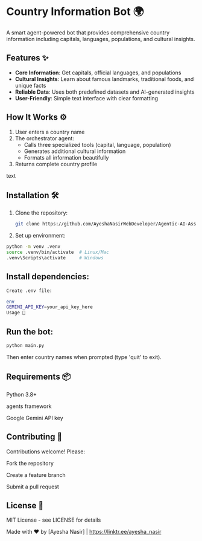 # Country Information Bot 🌍

A smart agent-powered bot that provides comprehensive country information including capitals, languages, populations, and cultural insights.

## Features ✨

- **Core Information**: Get capitals, official languages, and populations
- **Cultural Insights**: Learn about famous landmarks, traditional foods, and unique facts
- **Reliable Data**: Uses both predefined datasets and AI-generated insights
- **User-Friendly**: Simple text interface with clear formatting

## How It Works ⚙️

1. User enters a country name
2. The orchestrator agent:
   - Calls three specialized tools (capital, language, population)
   - Generates additional cultural information
   - Formats all information beautifully
3. Returns complete country profile

text

## Installation 🛠️

1. Clone the repository:
   ```bash
   git clone https://github.com/AyeshaNasirWebDeveloper/Agentic-AI-Assignment-1/country-info-bot.git
   ```

2. Set up environment:

```bash
python -m venv .venv
source .venv/bin/activate  # Linux/Mac
.venv\Scripts\activate     # Windows
```

## Install dependencies:

```bash
Create .env file:

env
GEMINI_API_KEY=your_api_key_here
Usage 🚀
```

## Run the bot:

```bash
python main.py
```

Then enter country names when prompted (type 'quit' to exit).

## Requirements 📦
Python 3.8+

agents framework

Google Gemini API key

## Contributing 🤝
Contributions welcome! Please:

Fork the repository

Create a feature branch

Submit a pull request

## License 📜
MIT License - see LICENSE for details

Made with ❤️ by [Ayesha Nasir] | https://linktr.ee/ayesha_nasir
